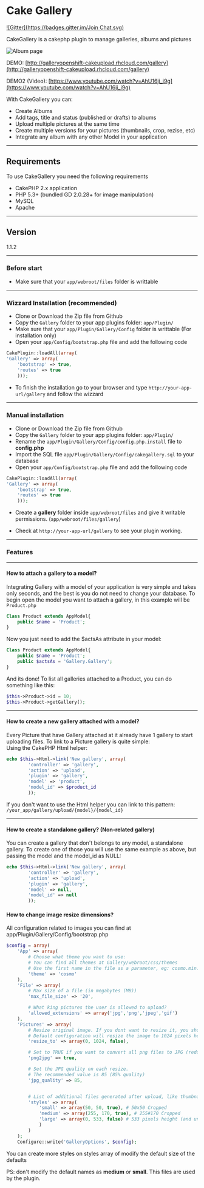 Cake Gallery
=========
[![Gitter](https://badges.gitter.im/Join Chat.svg)](https://gitter.im/hugodias/cakegallery?utm_source=badge&utm_medium=badge&utm_campaign=pr-badge&utm_content=badge)

CakeGallery is a cakephp plugin to manage galleries, albums and pictures

![Album page](https://dl.dropboxusercontent.com/u/17997827/Screenshot%202015-01-12%2010.34.55.png)

DEMO: [http://galleryopenshift-cakeupload.rhcloud.com/gallery](http://galleryopenshift-cakeupload.rhcloud.com/gallery)

DEMO2 (Video): [https://www.youtube.com/watch?v=AhU16ji_i9g](https://www.youtube.com/watch?v=AhU16ji_i9g)

With CakeGallery you can:

* Create Albums
* Add tags, title and status (published or drafts) to albums
* Upload multiple pictures at the same time
* Create multiple versions for your pictures (thumbnails, crop, rezise, etc)
* Integrate any album with any other Model in your application

---

## Requirements
To use CakeGallery you need the following requirements

* CakePHP 2.x application
* PHP 5.3+ (bundled GD 2.0.28+ for image manipulation)
* MySQL
* Apache

---

## Version
1.1.2

---

### Before start
* Make sure that your `app/webroot/files` folder is writtable

---

### Wizzard Installation (recommended)
* Clone or Download the Zip file from Github
* Copy the `Gallery` folder to your app plugins folder: `app/Plugin/`
* Make sure that your `app/Plugin/Gallery/Config` folder is writtable (For installation only)
* Open your `app/Config/bootstrap.php` file and add the following code

```php
CakePlugin::loadAll(array(
'Gallery' => array(
    'bootstrap' => true,
    'routes' => true
    )));
```
* To finish the installation go to your browser and type `http://your-app-url/gallery` and follow the wizzard

---

### Manual installation
* Clone or Download the Zip file from Github
* Copy the `Gallery` folder to your app plugins folder: `app/Plugin/`
* Rename the `app/Plugin/Gallery/Config/config.php.install` file to **config.php**
* Import the SQL file `app/Plugin/Gallery/Config/cakegallery.sql` to your database
* Open your `app/Config/bootstrap.php` file and add the following code

```php
CakePlugin::loadAll(array(
'Gallery' => array(
    'bootstrap' => true,
    'routes' => true
    )));
```
* Create a **gallery** folder inside `app/webroot/files` and give it writable permissions. (`app/webroot/files/gallery`)

* Check at `http://your-app-url/gallery` to see your plugin working.

---
### Features

---

#### How to attach a gallery to a model?

Integrating Gallery with a model of your application is very simple and takes only seconds, and the best is you do not need to change your database. To begin open the model you want to attach a gallery, in this example will be `Product.php`

```php
Class Product extends AppModel{
    public $name = 'Product';
}
```		
Now you just need to add the $actsAs attribute in your model:

```php
Class Product extends AppModel{
	public $name = 'Product';
	public $actsAs = 'Gallery.Gallery';
}
```
And its done! To list all galleries attached to a Product, you can do something like this:

```php
$this->Product->id = 10;
$this->Product->getGallery();
```

---

#### How to create a new gallery attached with a model?

Every Picture that have Gallery attached at it already have 1 gallery to start uploading files. To link to a Picture gallery is quite simple:<br/> Using the CakePHP Html helper:

```php
echo $this->Html->link('New gallery', array(
		'controller' => 'gallery',
		'action' => 'upload',
		'plugin' => 'gallery',
		'model' => 'product',
		'model_id' => $product_id
		));
```
If you don't want to use the Html helper you can link to this pattern: `/your_app/gallery/upload/{model}/{model_id}`

---

#### How to create a standalone gallery? (Non-related gallery)

You can create a gallery that don't belongs to any model, a standalone gallery. To create one of those you will use the same example as above, but passing the model and the model_id as NULL:

```php
echo $this->Html->link('New gallery', array(
		'controller' => 'gallery',
		'action' => 'upload',
		'plugin' => 'gallery',
		'model' => null,
		'model_id' => null
		));
```

#### How to change image resize dimensions?
All configuration related to images you can find at app/Plugin/Gallery/Config/bootstrap.php
```php
$config = array(
	'App' => array(
		# Choose what theme you want to use:
		# You can find all themes at Gallery/webroot/css/themes
		# Use the first name in the file as a parameter, eg: cosmo.min.css -> cosmo
		'theme' => 'cosmo'
	),
	'File' => array(
		# Max size of a file (in megabytes (MB))
		'max_file_size' => '20',

		# What king pictures the user is allowed to upload?
		'allowed_extensions' => array('jpg','png','jpeg','gif')
	),
	'Pictures' => array(
		# Resize original image. If you dont want to resize it, you should set a empty array, E.G: 'resize_to' => array()
		# Default configuration will resize the image to 1024 pixels height (and unlimited width)
		'resize_to' => array(0, 1024, false),

		# Set to TRUE if you want to convert all png files to JPG (reduce significantly image size)
		'png2jpg' => true,

		# Set the JPG quality on each resize.
		# The recommended value is 85 (85% quality)
		'jpg_quality' => 85,


		# List of additional files generated after upload, like thumbnails, banners, etc
		'styles' => array(
			'small' => array(50, 50, true), # 50x50 Cropped
			'medium' => array(255, 170, true), # 255#170 Cropped
			'large' => array(0, 533, false) # 533 pixels height (and unlimited width)
			)
		)
	);
	Configure::write('GalleryOptions', $config);	
```
You can create more styles on styles array of modify the default size of the defaults

PS: don't modify the default names as **medium** or **small**. This files are used by the plugin.

